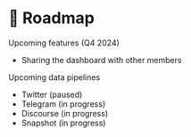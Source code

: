 # 🚀 Roadmap

Upcoming features (Q4 2024)

* Sharing the dashboard with other members

Upcoming data pipelines

* Twitter (paused)
* Telegram (in progress)
* Discourse (in progress)
* Snapshot (in progress)





